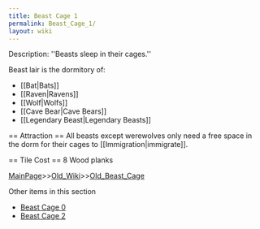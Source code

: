 ```yaml
---
title: Beast Cage 1
permalink: Beast_Cage_1/
layout: wiki
---
```

Description: ''Beasts sleep in their cages.''

Beast lair is the dormitory of:
* [[Bat|Bats]]
* [[Raven|Ravens]]
* [[Wolf|Wolfs]]
* [[Cave Bear|Cave Bears]]
* [[Legendary Beast|Legendary Beasts]]

== Attraction ==
All beasts except werewolves only need a free space in the dorm for their cages to [[Immigration|immigrate]].

== Tile Cost ==
8 Wood planks

[MainPage](/keeperrl_wiki/ "wikilink")>>[Old_Wiki](/keeperrl_wiki/Old_Wiki "wikilink")>>[Old_Beast_Cage](/keeperrl_wiki/Old_Beast_Cage "wikilink")

Other items in this section
-    [Beast Cage 0](/keeperrl_wiki/Beast_Cage_0 "wikilink")
-    [Beast Cage 2](/keeperrl_wiki/Beast_Cage_2 "wikilink")
